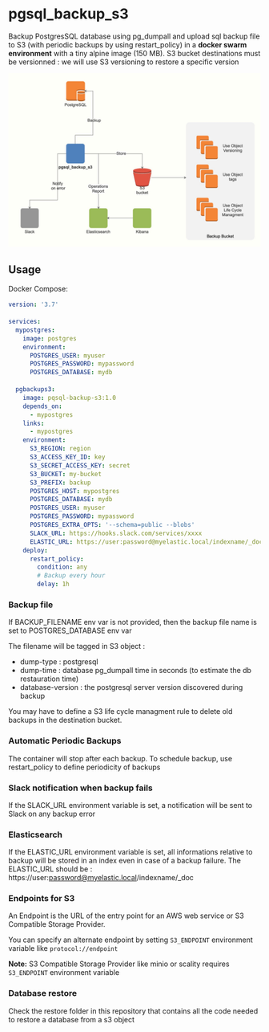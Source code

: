 # pgsql_backup_s3

Backup PostgresSQL database using pg_dumpall and upload sql backup file to S3 (with periodic backups by using restart_policy) in a **docker swarm environment** with a tiny alpine image (150 MB).
S3 bucket destinations must be versionned : we will use S3 versioning to restore a specific version

![Alt text](images/design.jpg?raw=true "Big picture")

## Usage

Docker Compose:
```yaml
version: '3.7'

services:
  mypostgres:
    image: postgres
    environment:
      POSTGRES_USER: myuser
      POSTGRES_PASSWORD: mypassword
      POSTGRES_DATABASE: mydb

  pgbackups3:
    image: pqsql-backup-s3:1.0
    depends_on:
      - mypostgres
    links:
      - mypostgres
    environment:
      S3_REGION: region
      S3_ACCESS_KEY_ID: key
      S3_SECRET_ACCESS_KEY: secret
      S3_BUCKET: my-bucket
      S3_PREFIX: backup
      POSTGRES_HOST: mypostgres
      POSTGRES_DATABASE: mydb
      POSTGRES_USER: myuser
      POSTGRES_PASSWORD: mypassword
      POSTGRES_EXTRA_OPTS: '--schema=public --blobs'
      SLACK_URL: https://hooks.slack.com/services/xxxx
      ELASTIC_URL: https://user:password@myelastic.local/indexname/_doc
    deploy:
      restart_policy:
        condition: any
        # Backup every hour
        delay: 1h
```
### Backup file

If BACKUP_FILENAME env var is not provided, then the backup file name is set to POSTGRES_DATABASE env var

The filename will be tagged in S3 object :
- dump-type : postgresql 
- dump-time : database pg_dumpall time in seconds (to estimate the db restauration time)
- database-version : the postgresql server version discovered during backup

You may have to define a S3 life cycle managment rule to delete old backups in the destination bucket.


### Automatic Periodic Backups

The container will stop after each backup. To schedule backup, use restart_policy to define periodicity of backups 

### Slack notification when backup fails

If the SLACK_URL environment variable is set, a notification will be sent to Slack on any backup error

### Elasticsearch

If the ELASTIC_URL environment variable is set, all informations relative to backup will be stored in an index even in case of a backup failure.
The ELASTIC_URL should be : https://user:password@myelastic.local/indexname/_doc

### Endpoints for S3

An Endpoint is the URL of the entry point for an AWS web service or S3 Compatible Storage Provider.

You can specify an alternate endpoint by setting `S3_ENDPOINT` environment variable like `protocol://endpoint`

**Note:** S3 Compatible Storage Provider like minio or scality requires `S3_ENDPOINT` environment variable

### Database restore

Check the restore folder in this repository that contains all the code needed to restore a database from a s3 object
